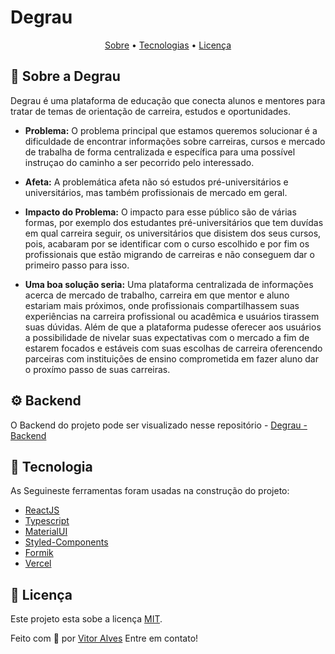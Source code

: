 # Degrau
<p align="center">
 <a href="#-sobre-o-projeto">Sobre</a> •
 <a href="#-tecnologias">Tecnologias</a> •
 <a href="#-licença">Licença</a>
</p>

## 🚀 Sobre a Degrau
Degrau é uma plataforma de educação que conecta alunos e mentores para tratar de temas de orientação de carreira, estudos e oportunidades.
  - **Problema:**
   O problema principal que estamos queremos solucionar é a dificuldade de encontrar informações sobre carreiras, cursos e mercado de trabalha de forma centralizada e específica para uma possível instruçao do caminho a ser pecorrido pelo interessado. 

  - **Afeta:**
  A problemática afeta não só estudos pré-universitários e universitários, mas também profissionais de mercado em geral.

  - **Impacto do Problema:**
  O impacto para esse público são de várias formas, por exemplo dos estudantes pré-universitários que tem duvídas em qual carreira seguir, os universitários que disistem dos seus cursos, pois, acabaram por se identificar com o curso escolhido e por fim os profissionais que estão migrando de carreiras e não conseguem dar o primeiro passo para isso.

  - **Uma boa solução seria:**
  Uma plataforma centralizada de informações acerca de mercado de trabalho, carreira em que mentor e aluno estariam mais próximos, onde profissionais compartilhassem suas experiências na carreira profissional ou acadêmica e usuários tirassem suas dúvidas. Além de que a plataforma pudesse oferecer aos usuários a possibilidade de nivelar suas expectativas com o mercado a fim de estarem focados e estáveis com suas escolhas de carreira oferencendo parceiras com instituições de ensino comprometida em fazer aluno dar o proxímo passo de suas carreiras.

  ## ⚙ Backend
  O Backend do projeto pode ser visualizado nesse repositório - [Degrau - Backend](https://github.com/aSTRonuun/BackEnd-Degrau)
  ## 🔨 Tecnologia

  As Seguineste ferramentas foram usadas na construção do projeto:

  - [ReactJS](https://pt-br.reactjs.org/)
  - [Typescript](https://www.typescriptlang.org/)
  - [MaterialUI](https://mui.com/)
  - [Styled-Components](https://styled-components.com/)
  - [Formik](https://formik.org/)
  - [Vercel](https://vercel.com/)

## 📝 Licença

Este projeto esta sobe a licença [MIT](./LICENSE).

Feito com 💜 por [Vitor Alves](https://www.linkedin.com/in/vitor-alves-a089ab200/) Entre em contato!